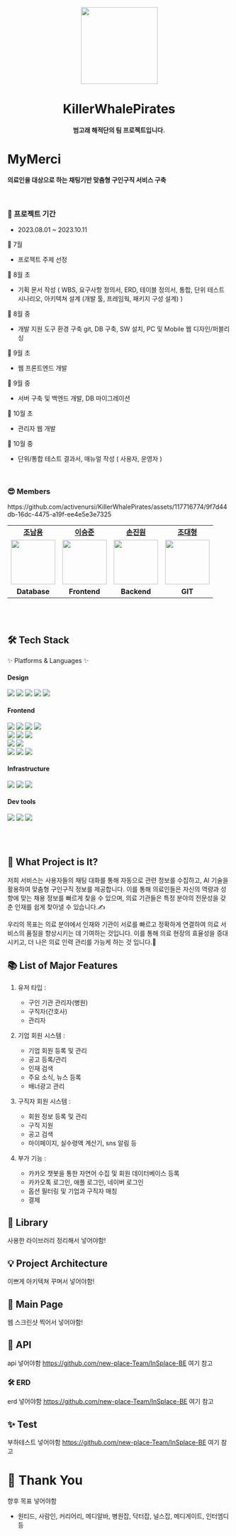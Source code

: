 <!-- logo -->
<p align="center">
    <a href="https://logseq.com" alt="Logseq Logo">
    <img src="https://user-images.githubusercontent.com/25513724/220608753-f33db466-af72-4611-b603-411440c15ed0.png?sanatize=true" height="173"/></a>
</p>

<h1 align="center"> KillerWhalePirates </h1>

<h4 align="center">
범고래 해적단의 팀 프로젝트입니다.
</h4>

# MyMerci

<b>의료인을 대상으로 하는 채팅기반 맞춤형 구인구직 서비스 구축</b>


<br/>

### 📆 프로젝트 기간

- 2023.08.01 ~ 2023.10.11

🌊 7월 <br>
- 프로젝트 주제 선정<br>

🌊 8월 초<br>
- 기획 문서 작성 ( WBS, 요구사항 정의서, ERD, 테이블 정의서, 통합, 단위 테스트 시나리오, 아키텍쳐 설계 (개발 툴, 프레임웍, 패키지 구성 설계) )<br>

🌊 8월 중<br>
- 개발 지원 도구 환경 구축 git, DB 구축, SW 설치, PC 및 Mobile 웹 디자인/퍼블리싱<br>

🌰 9월 초<br>
- 웹 프론트엔드 개발<br>

🌰 9월 중<br>
- 서버 구축 및 백엔드 개발, DB 마이그레이션<br>

🌰 10월 초<br>
- 관리자 웹 개발<br>

🌰 10월 중<br>
- 단위/통합 테스트 결과서, 매뉴얼 작성 ( 사용자, 운영자 )<br>

<br/>


### 😎 Members

<table>
   <tr>
    <td align="center"><b><a href="#">조남용</a></b></td>
    <td align="center"><b><a href="#">이승준</a></b></td>
    <td align="center"><b><a href="#">손진원</a></b></td>
    <td align="center"><b><a href="#">조대형</a></b></td>
  </tr>
  <tr>   https://github.com/activenursi/KillerWhalePirates/assets/117716774/9f7d44db-16dc-4475-a19f-ee4e5e3e7325
    <td align="center"><a href="https://github.com/llama-ste"><img src="https://github.com/activenursi/KillerWhalePirates/assets/117716774/2d6e0f64-af86-48a1-a15e-d1ceab35d382" width="100px" /></a></td>
<td align="center"><a href="https://github.com/llama-ste"><img src="https://github.com/activenursi/KillerWhalePirates/assets/117716774/9f7d44db-16dc-4475-a19f-ee4e5e3e7325" width="100px" /></a></td>
    <td align="center"><a href="https://github.com/limjae"><img src="https://github.com/activenursi/KillerWhalePirates/assets/117716774/16684da2-a2be-485c-ac5a-534b57496653" width="100px" /></a></td>
    <td align="center"><a href="https://github.com/catalinakim"><img src="https://github.com/activenursi/KillerWhalePirates/assets/117716774/19525076-b5dc-45c7-b704-341da1128c52" width="100px" /></a></td>
  
  </tr>
  <tr>
    <td align="center"><b>Database</b></td>
    <td align="center"><b>Frontend</b></td>
    <td align="center"><b>Backend</b></td>
    <td align="center"><b>GIT</b></td>
  </tr>
</table>

<br/>
<br/>

## 🛠 Tech Stack 
<p>✨ Platforms & Languages ✨</p>

#### Design

<p>
  <img src="https://img.shields.io/badge/Figma-F24E1E?style=for-the-badge&logo=Figma&logoColor=white"/>
  <img src="https://img.shields.io/badge/Adobe XD-FF61F6?style=for-the-badge&logo=Adobe XD&logoColor=white"/>
  <img src="https://img.shields.io/badge/Adobe Illustrator-FF9A00?style=for-the-badge&logo=Adobe Illustrator&logoColor=white"/>
  <img src="https://img.shields.io/badge/Adobe Photoshop-31A8FF?style=for-the-badge&logo=Adobe Photoshop&logoColor=white"/>
  <img src="https://img.shields.io/badge/css-1572B6?style=for-the-badge&logo=css3&logoColor=white">
</p>

#### Frontend

<p>
  <img src="https://img.shields.io/badge/javascript-F7DF1E?style=for-the-badge&logo=javascript&logoColor=black">
  <img src="https://img.shields.io/badge/html-E34F26?style=for-the-badge&logo=html5&logoColor=white">
  <img src="https://img.shields.io/badge/css-1572B6?style=for-the-badge&logo=css3&logoColor=white">
  <img src="https://img.shields.io/badge/axios-007CE2?style=for-the-badge&logo=axios&logoColor=white" >
  <br>
  <img src="https://img.shields.io/badge/React-61DAFB?style=for-the-badge&logo=React&logoColor=black">
  <img src="https://img.shields.io/badge/React_Router-CA4245?style=for-the-badge&logo=react-router&logoColor=white">
  <img src="https://img.shields.io/badge/redux-%23593d88.svg?style=for-the-badge&logo=redux&logoColor=white" >
  <br>
  <img src="https://img.shields.io/badge/styled--components-DB7093?style=for-the-badge&logo=styled-components&logoColor=white" >
  <img src="https://img.shields.io/badge/MUI-%230081CB.svg?style=for-the-badge&logo=mui&logoColor=white" >
  <br>
  <img src="https://img.shields.io/badge/WebRTC-232F3E?style=for-the-badge&logo=WebRTC&logoColor=white">
  <img src="https://img.shields.io/badge/Record RTC-31A8FF?style=for-the-badge&logo=Record RTC&logoColor=white">
  <img src="https://img.shields.io/badge/React Player-33EE33?style=for-the-badge&logo=React Player&logoColor=white">
</p>

#### Infrastructure

<p>
  <img src="https://img.shields.io/badge/AWS-%23FF9900.svg?style=for-the-badge&logo=amazon-aws&logoColor=white" > 
  <img src="https://img.shields.io/badge/AWS amplify-CA4245?style=for-the-badge&logo=AWS amplify&logoColor=white">
  <img src="https://img.shields.io/badge/route53-F7A81B?style=for-the-badge&logo=route53&logoColor=white">
</p>

#### Dev tools

<p> 
  <img src="https://img.shields.io/badge/Visual%20Studio%20Code-0078d7.svg?style=for-the-badge&logo=visual-studio-code&logoColor=white">
  <img src="https://img.shields.io/badge/git-%23F05033.svg?style=for-the-badge&logo=git&logoColor=white">
  <img src="https://img.shields.io/badge/github-%23121011.svg?style=for-the-badge&logo=github&logoColor=white">
</p>

<br>
<br>

## 👀 What Project is It?

저희 서비스는 사용자들의 채팅 대화를 통해 자동으로 관련 정보를 수집하고, AI 기술을 활용하여 맞춤형 구인구직 정보를 제공합니다. 이를 통해 의료인들은 자신의 역량과 성향에 맞는 채용 정보를 빠르게 찾을 수 있으며, 의료 기관들은 특정 분야의 전문성을 갖춘 인재를 쉽게 찾아낼 수 있습니다.✍️

우리의 목표는 의료 분야에서 인재와 기관이 서로를 빠르고 정확하게 연결하여 의료 서비스의 품질을 향상시키는 데 기여하는 것입니다. 이를 통해 의료 현장의 효율성을 증대시키고, 더 나은 의료 인력 관리를 가능케 하는 것 입니다.🎉

## 📚 List of Major Features

1. 유저 타입 :
   - 구인 기관 관리자(병원)
   - 구직자(간호사)
   - 관리자

2. 기업 회원 시스템 :
   - 기업 회원 등록 및 관리 
   - 공고 등록/관리
   - 인재 검색
   - 주요 소식, 뉴스 등록
   - 배너광고 관리
  
3. 구직자 회원 시스템 :
   - 회원 정보 등록 및 관리
   - 구직 지원
   - 공고 검색
   - 마이페이지, 실수령액 계산기, sns 알림 등
  
4. 부가 기능 :
   - 카카오 챗봇을 통한 자연어 수집 및 회원 데이터베이스 등록
   - 카카오톡 로그인, 애플 로그인, 네이버 로그인
   - 옵션 필터링 및 기업과 구직자 매칭
   - 결제 

## 🎨 Library

사용한 라이브러리 정리해서 넣어야함!

## 💡 Project Architecture

이쁘게 아키텍쳐 꾸며서 넣어야함!

## 🔌 Main Page

웹 스크린샷 찍어서 넣어야함!

## 🌟 API

api 넣어야함 https://github.com/new-place-Team/InSplace-BE 여기 참고

### 🛠️ ERD 

erd 넣어야함 https://github.com/new-place-Team/InSplace-BE 여기 참고

## ✨ Test

부하테스트 넣어야함 https://github.com/new-place-Team/InSplace-BE 여기 참고

# 🙏 Thank You

향후 목표 넣어야함

- 원티드, 사람인, 커리어리, 메디알바, 병원잡, 닥터잡, 널스잡, 메디게이트, 인터엠디 등
